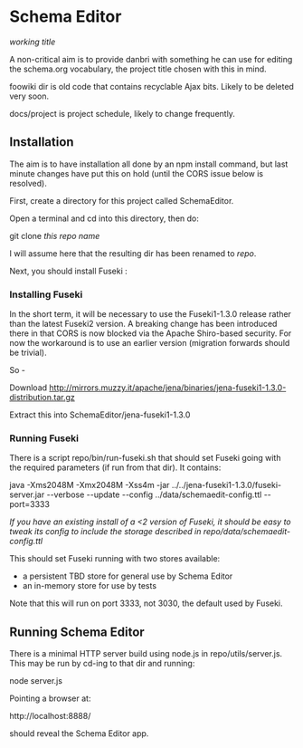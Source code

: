 # Schema Editor
*working title*

A non-critical aim is to provide danbri with something he can use for editing the schema.org vocabulary, the project title chosen with this in mind.

foowiki dir is old code that contains recyclable Ajax bits. Likely to be deleted very soon.

docs/project is project schedule, likely to change frequently.

## Installation

The aim is to have installation all done by an npm install command, but last minute changes have put this on hold (until the CORS issue below is resolved).

First, create a directory for this project called SchemaEditor. 

Open a terminal and cd into this directory, then do:

git clone *this repo name*

I will assume here that the resulting dir has been renamed to *repo*.

Next, you should install Fuseki :

### Installing Fuseki

In the short term, it will be necessary to use the Fuseki1-1.3.0 release rather than the latest Fuseki2 version. A breaking change has been introduced there in that CORS is now blocked via the Apache Shiro-based security. For now the workaround is to use an earlier version (migration forwards should be trivial).

So -

Download 
http://mirrors.muzzy.it/apache/jena/binaries/jena-fuseki1-1.3.0-distribution.tar.gz

Extract this into SchemaEditor/jena-fuseki1-1.3.0

### Running Fuseki

There is a script repo/bin/run-fuseki.sh that should set Fuseki going with the required parameters (if run from that dir). It contains:

java -Xms2048M -Xmx2048M -Xss4m  -jar ../../jena-fuseki1-1.3.0/fuseki-server.jar --verbose --update --config ../data/schemaedit-config.ttl --port=3333

*If you have an existing install of a <2 version of Fuseki, it should be easy to tweak its config to include the storage described in repo/data/schemaedit-config.ttl*

This should set Fuseki running with two stores available:

* a persistent TBD store for general use by Schema Editor
* an in-memory store for use by tests

Note that this will run on port 3333, not 3030, the default used by Fuseki.

## Running Schema Editor

There is a minimal HTTP server build using node.js in repo/utils/server.js. This may be run by cd-ing to that dir and running:

node server.js

Pointing a browser at:

http://localhost:8888/

should reveal the Schema Editor app.








